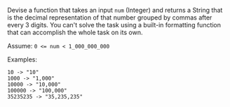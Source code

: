 Devise a function that takes an input `num` (Integer) and returns a String that is the
decimal representation of that number grouped by commas after every 3 digits. You can't
solve the task using a built-in formatting function that can accomplish the whole
task on its own.

Assume: `0 <= num < 1_000_000_000`

Examples:

    10 -> "10"
    1000 -> "1,000"
    10000 -> "10,000"
    100000 -> "100,000"
    35235235 -> "35,235,235"
